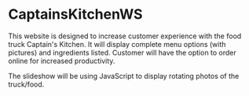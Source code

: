 # CaptainsKitchenWS
This website is designed to increase customer experience with the food truck Captain's Kitchen.
It will display complete menu options (with pictures) and ingredients listed.
Customer will have the option to order online for increased productivity.  

The slideshow will be using JavaScript to display rotating photos of the truck/food.
